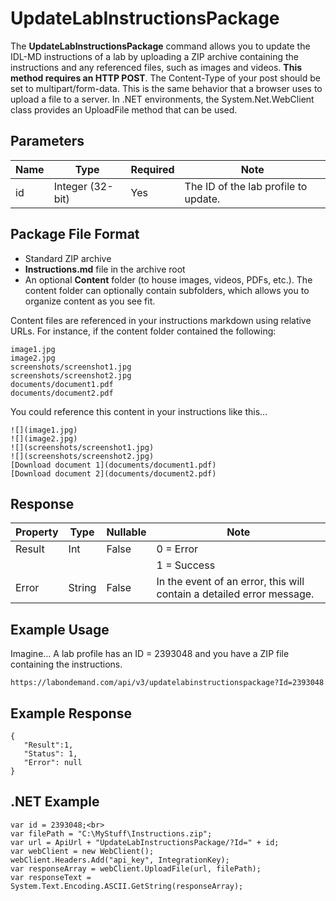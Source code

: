 # UpdateLabInstructionsPackage

The **UpdateLabInstructionsPackage** command allows you to update the IDL-MD instructions of a lab by uploading a ZIP archive containing the instructions and any referenced files, such as images and videos. **This method requires an HTTP POST**. The Content-Type of your post should be set to multipart/form-data. This is the same behavior that a browser uses to upload a file to a server. In .NET environments, the System.Net.WebClient class provides an UploadFile method that can be used.

## Parameters
|Name|Type|Required|Note|
|--- |--- |--- |--- |
|id|Integer (32-bit)|Yes|The ID of the lab profile to update.|

## Package File Format
- Standard ZIP archive
- **Instructions.md** file in the archive root
- An optional **Content** folder (to house images, videos, PDFs, etc.). The content folder can optionally contain subfolders, which allows you to organize content as you see fit.

Content files are referenced in your instructions markdown using relative URLs. For instance, if the content folder contained the following:

```
image1.jpg
image2.jpg
screenshots/screenshot1.jpg
screenshots/screenshot2.jpg
documents/document1.pdf
documents/document2.pdf
```

You could reference this content in your instructions like this...

```
![](image1.jpg)
![](image2.jpg)
![](screenshots/screenshot1.jpg)
![](screenshots/screenshot2.jpg)
[Download document 1](documents/document1.pdf)
[Download document 2](documents/document2.pdf)
```

## Response
|Property|Type|Nullable|Note|
|--- |--- |--- |--- |
|Result|Int|False|0 = Error
||||1 = Success|
|Error|String|False|In the event of an error, this will contain a detailed error message.|

## Example Usage
Imagine…  A lab profile has an ID = 2393048 and you have a ZIP file containing the instructions.
```
https://labondemand.com/api/v3/updatelabinstructionspackage?Id=2393048
```

## Example Response
```linenums
{
   "Result":1,
   "Status": 1,
   "Error": null
}
```

## .NET Example

```
var id = 2393048;<br>
var filePath = "C:\MyStuff\Instructions.zip";
var url = ApiUrl + "UpdateLabInstructionsPackage/?Id=" + id;
var webClient = new WebClient();
webClient.Headers.Add("api_key", IntegrationKey);
var responseArray = webClient.UploadFile(url, filePath);
var responseText = System.Text.Encoding.ASCII.GetString(responseArray);
```
